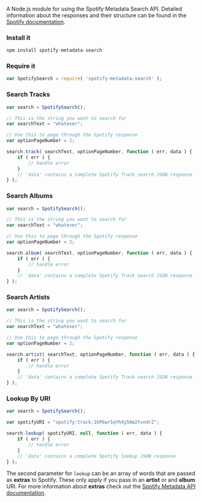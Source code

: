 A Node.js module for using the Spotify Metadata Search API. Detailed information about the responses and their structure can be found in the [Spotify documentation](https://developer.spotify.com/technologies/web-api/).

### Install it

~~~javascript
npm install spotify-metadata-search
~~~

### Require it

~~~javascript
var SpotifySearch = require( 'spotify-metadata-search' );
~~~

### Search Tracks

~~~javascript
var search = SpotifySearch();

// This is the string you want to search for
var searchText = "whatever";

// Use this to page through the Spotify response
var optionPageNumber = 2;

search.track( searchText, optionPageNumber, function ( err, data ) {
    if ( err ) {
        // handle error
    }
    // 'data' contains a complete Spotify Track search JSON response
} );
~~~

### Search Albums

~~~javascript
var search = SpotifySearch();

// This is the string you want to search for
var searchText = "whatever";

// Use this to page through the Spotify response
var optionPageNumber = 2;

search.album( searchText, optionPageNumber, function ( err, data ) {
    if ( err ) {
        // handle error
    }
    // 'data' contains a complete Spotify Track search JSON response
} );
~~~

### Search Artists

~~~javascript
var search = SpotifySearch();

// This is the string you want to search for
var searchText = "whatever";

// Use this to page through the Spotify response
var optionPageNumber = 2;

search.artist( searchText, optionPageNumber, function ( err, data ) {
    if ( err ) {
        // handle error
    }
    // 'data' contains a complete Spotify Track search JSON response
} );
~~~

### Lookup By URI

~~~javascript
var search = SpotifySearch();

var spotifyURI = "spotify:track:1hP6wr5qYhXy5Am2tvndrZ";

search.lookup( spotifyURI, null, function ( err, data ) {
    if ( err ) {
        // handle error
    }
    // 'data' contains a complete Spotify lookup JSON response
} );
~~~

The second parameter for `lookup` can be an array of words that are passed as **extras** to Spotify. These only apply if you pass in an **artist** or and **album** URI. For more information about **extras** check out the [Spotify Metadata API documentation](https://developer.spotify.com/technologies/web-api/lookup/).
